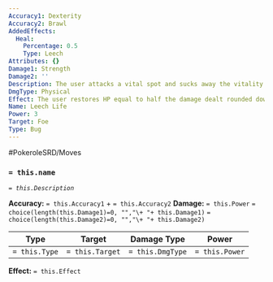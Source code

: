```yaml
---
Accuracy1: Dexterity
Accuracy2: Brawl
AddedEffects:
  Heal:
    Percentage: 0.5
    Type: Leech
Attributes: {}
Damage1: Strength
Damage2: ''
Description: The user attacks a vital spot and sucks away the vitality of its foe.
DmgType: Physical
Effect: The user restores HP equal to half the damage dealt rounded down.
Name: Leech Life
Power: 3
Target: Foe
Type: Bug
---
```


#PokeroleSRD/Moves

### `= this.name` 
*`= this.Description`*

**Accuracy:** `= this.Accuracy1` + `= this.Accuracy2`
**Damage:** `= this.Power` `= choice(length(this.Damage1)=0, "","\+ "+ this.Damage1)` `= choice(length(this.Damage2)=0, "","\+ "+ this.Damage2)`

| Type          | Target          | Damage Type          | Power          |
| ------------- | --------------- | ---------------- | -------------- |
| `= this.Type` | `= this.Target` | `= this.DmgType` | `= this.Power` | 

**Effect:** `= this.Effect`